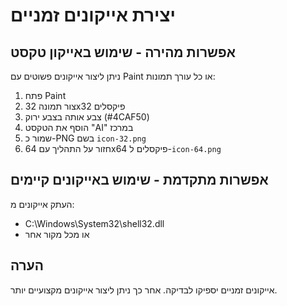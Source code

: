 # יצירת אייקונים זמניים

## אפשרות מהירה - שימוש באייקון טקסט
ניתן ליצור אייקונים פשוטים עם Paint או כל עורך תמונות:

1. פתח Paint
2. צור תמונה 32x32 פיקסלים
3. צבע אותה בצבע ירוק (#4CAF50)
4. הוסף את הטקסט "AI" במרכז
5. שמור כ-PNG בשם `icon-32.png`
6. חזור על התהליך עם 64x64 פיקסלים ל-`icon-64.png`

## אפשרות מתקדמת - שימוש באייקונים קיימים
העתק אייקונים מ:
- C:\Windows\System32\shell32.dll
- או מכל מקור אחר

## הערה
אייקונים זמניים יספיקו לבדיקה. אחר כך ניתן ליצור אייקונים מקצועיים יותר.






